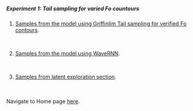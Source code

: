 <h5 class="project-name">Experiment 1: Tail sampling for varied Fo countours</h5>

1. [Samples from the model using Griffinlim Tail sampling for verified Fo contours](https://d-byrne1.github.io/mscproject/experiment_1a.html).
<br>

2. [Samples from the model using WaveRNN](https://d-byrne1.github.io/mscproject/experiment_1b.html).
<br>

3. [Samples from latent exploration section](https://d-byrne1.github.io/mscproject/experiment_1c.html).




<br><br>
Navigate to Home page [here](https://d-byrne1.github.io/mscproject/index.html).

